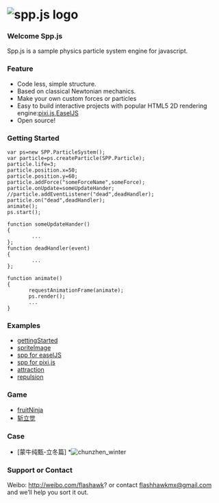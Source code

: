![spp.js logo](https://raw.github.com/flashhawk/spp.js/dev/logo.png)
======
### Welcome Spp.js
Spp.js is a sample physics particle system engine for javascript.

### Feature

* Code less, simple structure.
* Based on classical Newtonian mechanics.
* Make your own custom forces or particles
* Easy to build interactive projects with popular HTML5 2D rendering engine:[pixi.js](https://github.com/GoodBoyDigital/pixi.js),[EaselJS](https://github.com/CreateJS/EaselJS/)
* Open source!


### Getting Started
```
var ps=new SPP.ParticleSystem();
var particle=ps.createParticle(SPP.Particle);
particle.life=3;
particle.position.x=50;
particle.position.y=60;
particle.addForce("someForceName",someForce);
particle.onUpdate=someUpdateHander;
//particle.addEventListener("dead",deadHandler);
particle.on("dead",deadHandler);
animate();
ps.start();

function someUpdateHander()
{
        ...
};
function deadHandler(event)
{
        ...
};

function animate()
{
       requestAnimationFrame(animate);
       ps.render();
       ...
} 

```
### Examples
* [gettingStarted](http://flashhawk.github.com/spp.js/examples/gettingStarted/)
* [spriteImage](http://flashhawk.github.com/spp.js/examples/spriteImage/)
* [spp for easelJS](http://flashhawk.github.com/spp.js/examples/easelJS/)
* [spp for pixi.js](http://flashhawk.github.com/spp.js/examples/pixi/)
* [attraction](http://flashhawk.github.com/spp.js/examples/attraction/)
* [repulsion](http://flashhawk.github.com/spp.js/examples/repulsion/)

### Game
* [fruitNinja](http://flashhawk.github.com/spp.js/examples/fruitNinja/)
* [斩立觉](https://itunes.apple.com/cn/app/zhan-li-jue/id636378939?ls=1&mt=8)

### Case
* [蒙牛纯甄-立冬篇]
*![chunzhen_winter](http://flashhawk.github.io/spp.js/case/chunzhen_winter.png)


### Support or Contact
Weibo: http://weibo.com/flashawk? or contact flashhawkmx@gmail.com and we’ll help you sort it out.
